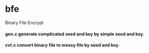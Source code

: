 # bfe
Binary File Encrypt

#### gen.c generate complicated seed and key by simple seed and key.
#### cvt.c convert binary file to messy file by seed and key.
